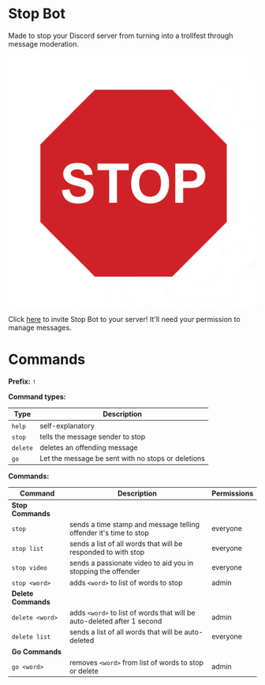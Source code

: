 # Stop Bot

Made to stop your Discord server from turning into a trollfest through message moderation.

![stop sign](https://raw.githubusercontent.com/brendacs/stop-bot/master/images/stop.png)

Click [here](https://discordapp.com/oauth2/authorize?&client_id=340404757648769025&scope=bot&permissions=8200) to invite Stop Bot to your server! It'll need your permission to manage messages.

# Commands

**Prefix:** `!`

**Command types:**

|Type|Description|
|---|---|
|`help`|self-explanatory|
|`stop`|tells the message sender to stop|
|`delete`|deletes an offending message|
|`go`|Let the message be sent with no stops or deletions|

**Commands:**

|Command|Description|Permissions|
|---|---|--|
|**Stop Commands**|||
|`stop`|sends a time stamp and message telling offender it's time to stop|everyone|
|`stop list`|sends a list of all words that will be responded to with stop|everyone|
|`stop video`|sends a passionate video to aid you in stopping the offender|everyone|
|`stop <word>`|adds `<word>` to list of words to stop|admin|
|**Delete Commands**|||
|`delete <word>`|adds `<word>` to list of words that will be auto-deleted after 1 second|admin|
|`delete list`|sends a list of all words that will be auto-deleted|everyone|
|**Go Commands**|||
|`go <word>`|removes `<word>` from list of words to stop or delete|admin|
